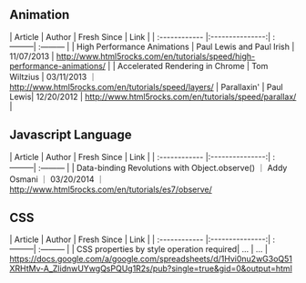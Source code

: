 ## Animation

| Article  | Author  | Fresh Since | Link |
| :------------ |:---------------:| :———| :——— | 
| High Performance Animations     | Paul Lewis and Paul Irish | 11/07/2013 | http://www.html5rocks.com/en/tutorials/speed/high-performance-animations/ |
| Accelerated Rendering in Chrome | Tom Wiltzius | 03/11/2013 ｜ http://www.html5rocks.com/en/tutorials/speed/layers/
| Parallaxin' |  Paul Lewis| 12/20/2012 | http://www.html5rocks.com/en/tutorials/speed/parallax/ |


## Javascript Language

| Article  | Author  | Fresh Since | Link |
| :------------ |:---------------:| :———| :——— | 
| Data-binding Revolutions with Object.observe() ｜ Addy Osmani ｜ 03/20/2014 ｜ http://www.html5rocks.com/en/tutorials/es7/observe/


## CSS 
| Article  | Author  | Fresh Since | Link |
| :------------ |:---------------:| :———| :——— | 
| CSS properties by style operation required| … | … | https://docs.google.com/a/google.com/spreadsheets/d/1Hvi0nu2wG3oQ51XRHtMv-A_ZlidnwUYwgQsPQUg1R2s/pub?single=true&gid=0&output=html